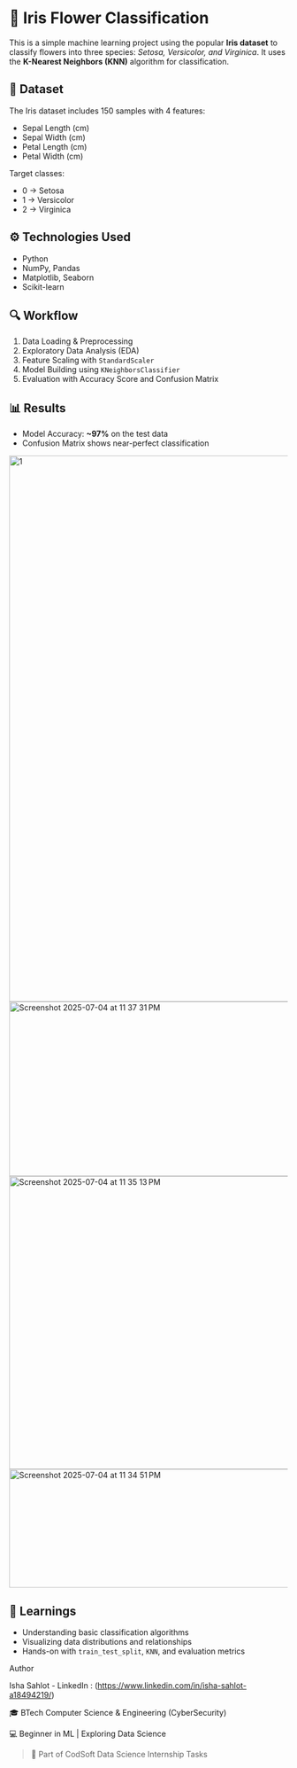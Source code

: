 # 🌸 Iris Flower Classification

This is a simple machine learning project using the popular **Iris dataset** to classify flowers into three species: *Setosa, Versicolor, and Virginica*. It uses the **K-Nearest Neighbors (KNN)** algorithm for classification.

## 📁 Dataset
The Iris dataset includes 150 samples with 4 features:
- Sepal Length (cm)
- Sepal Width (cm)
- Petal Length (cm)
- Petal Width (cm)

Target classes:
- 0 → Setosa  
- 1 → Versicolor  
- 2 → Virginica

## ⚙️ Technologies Used
- Python
- NumPy, Pandas
- Matplotlib, Seaborn
- Scikit-learn

## 🔍 Workflow
1. Data Loading & Preprocessing  
2. Exploratory Data Analysis (EDA)  
3. Feature Scaling with `StandardScaler`  
4. Model Building using `KNeighborsClassifier`  
5. Evaluation with Accuracy Score and Confusion Matrix

## 📊 Results
- Model Accuracy: **~97%** on the test data  
- Confusion Matrix shows near-perfect classification

<img width="1067" height="986" alt="1" src="https://github.com/user-attachments/assets/175f9b10-259c-4b1a-85d2-87b7bf942345" />
<img width="695" height="315" alt="Screenshot 2025-07-04 at 11 37 31 PM" src="https://github.com/user-attachments/assets/5cf187fd-e750-4a4b-b653-fa8e33d27b0d" />
<img width="809" height="529" alt="Screenshot 2025-07-04 at 11 35 13 PM" src="https://github.com/user-attachments/assets/4dfacda9-56b4-499b-a89e-f954b60dc57d" />
<img width="670" height="214" alt="Screenshot 2025-07-04 at 11 34 51 PM" src="https://github.com/user-attachments/assets/397d9cd3-2d8b-490a-a065-7b1263b0f675" />

## 🧠 Learnings
- Understanding basic classification algorithms  
- Visualizing data distributions and relationships  
- Hands-on with `train_test_split`, `KNN`, and evaluation metrics

Author

Isha Sahlot - LinkedIn : (https://www.linkedin.com/in/isha-sahlot-a18494219/)

🎓 BTech Computer Science & Engineering (CyberSecurity)

💻 Beginner in ML | Exploring Data Science 

> 🚀 Part of CodSoft Data Science Internship Tasks

